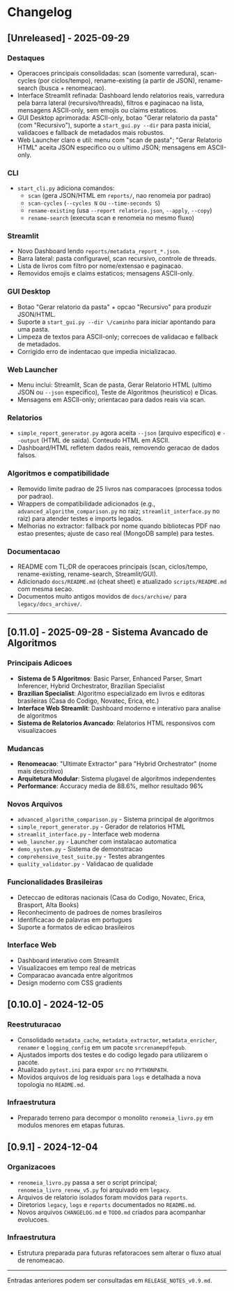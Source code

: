 # Changelog

## [Unreleased] - 2025-09-29

### Destaques
- Operacoes principais consolidadas: scan (somente varredura), scan-cycles (por ciclos/tempo), rename-existing (a partir de JSON), rename-search (busca + renomeacao).
- Interface Streamlit refinada: Dashboard lendo relatorios reais, varredura pela barra lateral (recursivo/threads), filtros e paginacao na lista, mensagens ASCII-only, sem emojis ou claims estaticos.
- GUI Desktop aprimorada: ASCII-only, botao "Gerar relatorio da pasta" (com "Recursivo"), suporte a `start_gui.py --dir` para pasta inicial, validacoes e fallback de metadados mais robustos.
- Web Launcher claro e util: menu com "scan de pasta"; "Gerar Relatorio HTML" aceita JSON especifico ou o ultimo JSON; mensagens em ASCII-only.

### CLI
- `start_cli.py` adiciona comandos:
  - `scan` (gera JSON/HTML em `reports/`, nao renomeia por padrao)
  - `scan-cycles` (`--cycles N` ou `--time-seconds S`)
  - `rename-existing` (usa `--report relatorio.json`, `--apply`, `--copy`)
  - `rename-search` (executa scan e renomeia no mesmo fluxo)

### Streamlit
- Novo Dashboard lendo `reports/metadata_report_*.json`.
- Barra lateral: pasta configuravel, scan recursivo, controle de threads.
- Lista de livros com filtro por nome/extensao e paginacao.
- Removidos emojis e claims estaticos; mensagens ASCII-only.

### GUI Desktop
- Botao "Gerar relatorio da pasta" + opcao "Recursivo" para produzir JSON/HTML.
- Suporte a `start_gui.py --dir \/caminho` para iniciar apontando para uma pasta.
- Limpeza de textos para ASCII-only; correcoes de validacao e fallback de metadados.
- Corrigido erro de indentacao que impedia inicializacao.

### Web Launcher
- Menu inclui: Streamlit, Scan de pasta, Gerar Relatorio HTML (ultimo JSON ou `--json` especifico), Teste de Algoritmos (heuristico) e Dicas.
- Mensagens em ASCII-only; orientacao para dados reais via scan.

### Relatorios
- `simple_report_generator.py` agora aceita `--json` (arquivo especifico) e `--output` (HTML de saida). Conteudo HTML em ASCII.
- Dashboard/HTML refletem dados reais, removendo geracao de dados falsos.

### Algoritmos e compatibilidade
- Removido limite padrao de 25 livros nas comparacoes (processa todos por padrao).
- Wrappers de compatibilidade adicionados (e.g., `advanced_algorithm_comparison.py` no raiz; `streamlit_interface.py` no raiz) para atender testes e imports legados.
- Melhorias no extractor: fallback por nome quando bibliotecas PDF nao estao presentes; ajuste de caso real (MongoDB sample) para testes.

### Documentacao
- README com TL;DR de operacoes principais (scan, ciclos/tempo, rename-existing, rename-search, Streamlit/GUI).
- Adicionado `docs/README.md` (cheat sheet) e atualizado `scripts/README.md` com mesma secao.
- Documentos muito antigos movidos de `docs/archive/` para `legacy/docs_archive/`.

---

## [0.11.0] - 2025-09-28 - Sistema Avancado de Algoritmos

### Principais Adicoes
- **Sistema de 5 Algoritmos**: Basic Parser, Enhanced Parser, Smart Inferencer, Hybrid Orchestrator, Brazilian Specialist
- **Brazilian Specialist**: Algoritmo especializado em livros e editoras brasileiras (Casa do Codigo, Novatec, Erica, etc.)
- **Interface Web Streamlit**: Dashboard moderno e interativo para analise de algoritmos
- **Sistema de Relatorios Avancado**: Relatorios HTML responsivos com visualizacoes

### Mudancas
- **Renomeacao**: "Ultimate Extractor" para "Hybrid Orchestrator" (nome mais descritivo)
- **Arquitetura Modular**: Sistema plugavel de algoritmos independentes
- **Performance**: Accuracy media de 88.6%, melhor resultado 96%

### Novos Arquivos
- `advanced_algorithm_comparison.py` - Sistema principal de algoritmos
- `simple_report_generator.py` - Gerador de relatorios HTML
- `streamlit_interface.py` - Interface web moderna
- `web_launcher.py` - Launcher com instalacao automatica
- `demo_system.py` - Sistema de demonstracao
- `comprehensive_test_suite.py` - Testes abrangentes
- `quality_validator.py` - Validacao de qualidade

### Funcionalidades Brasileiras
- Deteccao de editoras nacionais (Casa do Codigo, Novatec, Erica, Brasport, Alta Books)
- Reconhecimento de padroes de nomes brasileiros
- Identificacao de palavras em portugues
- Suporte a formatos de edicao brasileiros

### Interface Web
- Dashboard interativo com Streamlit
- Visualizacoes em tempo real de metricas
- Comparacao avancada entre algoritmos
- Design moderno com CSS gradients

## [0.10.0] - 2024-12-05

### Reestruturacao
- Consolidado `metadata_cache`, `metadata_extractor`, `metadata_enricher`, `renamer` e `logging_config` em um pacote `srcrenamepdfepub`.
- Ajustados imports dos testes e do codigo legado para utilizarem o pacote.
- Atualizado `pytest.ini` para expor `src` no `PYTHONPATH`.
- Movidos arquivos de log residuais para `logs` e detalhada a nova topologia no `README.md`.

### Infraestrutura
- Preparado terreno para decompor o monolito `renomeia_livro.py` em modulos menores em etapas futuras.

## [0.9.1] - 2024-12-04

### Organizacoes
- `renomeia_livro.py` passa a ser o script principal; `renomeia_livro_renew_v5.py` foi arquivado em `legacy`.
- Arquivos de relatorio isolados foram movidos para `reports`.
- Diretorios `legacy`, `logs` e `reports` documentados no `README.md`.
- Novos arquivos `CHANGELOG.md` e `TODO.md` criados para acompanhar evolucoes.

### Infraestrutura
- Estrutura preparada para futuras refatoracoes sem alterar o fluxo atual de renomeacao.

---
Entradas anteriores podem ser consultadas em `RELEASE_NOTES_v0.9.md`.
